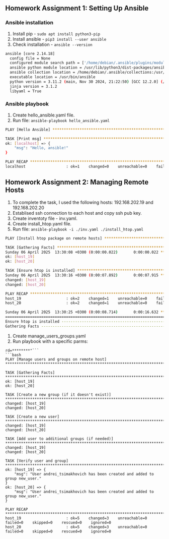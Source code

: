 ## Homework Assignment 1: Setting Up Ansible

### Ansible installation
1. Install pip - ```sudo apt install python3-pip```
2. Install ansible - ```pip3 install --user ansible```
3. Check installation - ```ansible --version``` 
```bash
ansible [core 2.14.18]
  config file = None
  configured module search path = ['/home/debian/.ansible/plugins/modules', '/usr/share/ansible/plugins/modules']
  ansible python module location = /usr/lib/python3/dist-packages/ansible
  ansible collection location = /home/debian/.ansible/collections:/usr/share/ansible/collections
  executable location = /usr/bin/ansible
  python version = 3.11.2 (main, Nov 30 2024, 21:22:50) [GCC 12.2.0] (/usr/bin/python3)
  jinja version = 3.1.2
  libyaml = True
```
### Ansible playbook
1. Create hello_ansible.yaml file.
2. Run file:
```ansible-playbook hello_ansible.yaml```
```bash
PLAY [Hello Ansible] ************************************************************************************************************************************************************************************

TASK [Print msg] ****************************************************************************************************************************************************************************************
ok: [localhost] => {
    "msg": "Hello, ansible!"
}

PLAY RECAP **********************************************************************************************************************************************************************************************
localhost                  : ok=1    changed=0    unreachable=0    failed=0    skipped=0    rescued=0    ignored=0
```

## Homework Assignment 2: Managing Remote Hosts
1. To complete the task, I used the following hosts: 192.168.202.19 and 192.168.202.20
2. Establised ssh connection to each host and copy ssh pub key. 
3. Create inventoty file - inv.yaml.
4. Create install_htop.yaml file. 
5. Run file:
```ansible-playbook -i ./inv.yaml ./install_htop.yaml```
```bash
PLAY [Install htop package on remote hosts] *************************************************************************************************************************************************************

TASK [Gathering Facts] **********************************************************************************************************************************************************************************
Sunday 06 April 2025  13:30:08 +0300 (0:00:00.022)       0:00:00.022 **********
ok: [host_19]
ok: [host_20]

TASK [Ensure htop is installed] *************************************************************************************************************************************************************************
Sunday 06 April 2025  13:30:16 +0300 (0:00:07.892)       0:00:07.915 **********
changed: [host_19]
changed: [host_20]

PLAY RECAP **********************************************************************************************************************************************************************************************
host_19                    : ok=2    changed=1    unreachable=0    failed=0    skipped=0    rescued=0    ignored=0
host_20                    : ok=2    changed=1    unreachable=0    failed=0    skipped=0    rescued=0    ignored=0

Sunday 06 April 2025  13:30:25 +0300 (0:00:08.714)       0:00:16.632 **********
===============================================================================
Ensure htop is installed ------------------------------------------------------------------------------------------------------------------------------------------------------------------------- 8.72s 
Gathering Facts ---------------------------------------------------------------------------------------------------------------------------------------------------------------------------------- 7.89s
```

1. Create manage_users_groups.yaml
2. Run playbook with a specific parms:
```ansible-playbook -i ./05.Ansible_start/inv.yaml ./05.Ansible_start/manage_users_groups.yaml -e "user_name=andrei_tsimakhovich group_name=new_user user_passwo
rd=********"```
```bash
PLAY [Manage users and groups on remote host] ***********************************************************************************************************************************************************

TASK [Gathering Facts] **********************************************************************************************************************************************************************************
ok: [host_19]
ok: [host_20]

TASK [Create a new group (if it doesn't exist)] *********************************************************************************************************************************************************
changed: [host_19]
changed: [host_20]

TASK [Create a new user] ********************************************************************************************************************************************************************************
changed: [host_19]
changed: [host_20]

TASK [Add user to additional groups (if needed)] ********************************************************************************************************************************************************
changed: [host_19]
changed: [host_20]

TASK [Verify user and group] ****************************************************************************************************************************************************************************
ok: [host_19] => {
    "msg": "User andrei_tsimakhovich has been created and added to group new_user."
}
ok: [host_20] => {
    "msg": "User andrei_tsimakhovich has been created and added to group new_user."
}

PLAY RECAP **********************************************************************************************************************************************************************************************
host_19                    : ok=5    changed=3    unreachable=0    failed=0    skipped=0    rescued=0    ignored=0
host_20                    : ok=5    changed=3    unreachable=0    failed=0    skipped=0    rescued=0    ignored=0
```
